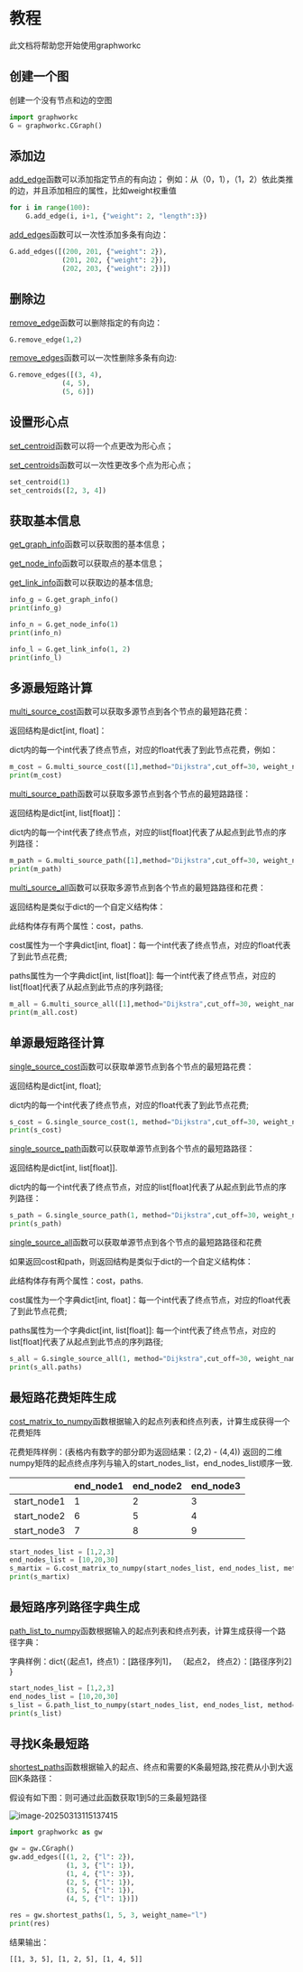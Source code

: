 

#  教程

此文档将帮助您开始使用graphworkc

[add_edge]: Fun&API/CGraphBase.md#add_edge
[add_edges]: Fun&API/CGraphBase.md#add_edges
[remove_edge]: Fun&API/CGraphBase.md#remove_edge
[remove_edges]: Fun&API/CGraphBase.md#remove_edges
[get_graph_info]: Fun&API/CGraphBase.md#get_graph_info
[get_node_info]: Fun&API/CGraphBase.md#get_node_info
[get_link_info]: Fun&API/CGraphBase.md#get_link_info
[set_centroid]: Fun&API/CGraphBase.md#set_centroid
[set_centroids]: Fun&API/CGraphBase.md#set_centroids
[multi_source_cost]: Fun&API/GraphAlgorithms.md#multi_source_cost
[multi_source_path]: Fun&API/GraphAlgorithms.md#multi_source_path
[multi_source_all]: Fun&API/GraphAlgorithms.md#multi_source_all
[single_source_cost]: Fun&API/GraphAlgorithms.md#single_source_cost
[single_source_path]: Fun&API/GraphAlgorithms.md#single_source_path
[single_source_all]: Fun&API/GraphAlgorithms.md#single_source_all
[cost_matrix_to_numpy]: Fun&API/GraphAlgorithms.md#cost_matrix_to_numpy
[path_list_to_numpy]: Fun&API/GraphAlgorithms.md#path_list_to_numpy
[ shortest_paths]: Fun&API/GraphAlgorithms.md#shortest_paths

## 创建一个图

创建一个没有节点和边的空图


```python
import graphworkc
G = graphworkc.CGraph()
```

## 添加边

[add_edge]函数可以添加指定节点的有向边；
例如：从（0，1），（1，2）依此类推的边，并且添加相应的属性，比如weight权重值


```python
for i in range(100):
    G.add_edge(i, i+1, {"weight": 2, "length":3})
```

[add_edges]函数可以一次性添加多条有向边：


```python
G.add_edges([(200, 201, {"weight": 2}),
             (201, 202, {"weight": 2}),
             (202, 203, {"weight": 2})])
```

## 删除边

[remove_edge]函数可以删除指定的有向边：


```python
G.remove_edge(1,2)
```

[remove_edges]函数可以一次性删除多条有向边:


```python
G.remove_edges([(3, 4),
             (4, 5),
             (5, 6)])
```

## 设置形心点

[set_centroid]函数可以将一个点更改为形心点；

[set_centroids]函数可以一次性更改多个点为形心点；

```python
set_centroid(1)
set_centroids([2, 3, 4])
```

## 获取基本信息

[get_graph_info]函数可以获取图的基本信息；

[get_node_info]函数可以获取点的基本信息；

[get_link_info]函数可以获取边的基本信息;


```python
info_g = G.get_graph_info()
print(info_g)

info_n = G.get_node_info(1)
print(info_n)

info_l = G.get_link_info(1, 2)
print(info_l)
```

## 多源最短路计算

[multi_source_cost]函数可以获取多源节点到各个节点的最短路花费：

返回结构是dict[int, float]：<br>

dict内的每一个int代表了终点节点，对应的float代表了到此节点花费，例如：


```python
m_cost = G.multi_source_cost([1],method="Dijkstra",cut_off=30, weight_name="weight")
print(m_cost)
```

[multi_source_path]函数可以获取多源节点到各个节点的最短路路径：

返回结构是dict[int, list[float]]：<br>

dict内的每一个int代表了终点节点，对应的list[float]代表了从起点到此节点的序列路径：


```python
m_path = G.multi_source_path([1],method="Dijkstra",cut_off=30, weight_name="weight")
print(m_path)
```

[multi_source_all]函数可以获取多源节点到各个节点的最短路路径和花费：

返回结构是类似于dict的一个自定义结构体：<br>

此结构体存有两个属性：cost，paths.<br>

cost属性为一个字典dict[int, float]：每一个int代表了终点节点，对应的float代表了到此节点花费;<br>

paths属性为一个字典dict[int, list[float]]:  每一个int代表了终点节点，对应的list[float]代表了从起点到此节点的序列路径;


```python
m_all = G.multi_source_all([1],method="Dijkstra",cut_off=30, weight_name="weight")
print(m_all.cost)
```

## 单源最短路径计算

[single_source_cost]函数可以获取单源节点到各个节点的最短路花费：<br>

返回结构是dict[int, float];<br>

dict内的每一个int代表了终点节点，对应的float代表了到此节点花费;


```python
s_cost = G.single_source_cost(1, method="Dijkstra",cut_off=30, weight_name="weight")
print(s_cost)
```

[single_source_path]函数可以获取单源节点到各个节点的最短路路径：

返回结构是dict[int, list[float]].<br>

dict内的每一个int代表了终点节点，对应的list[float]代表了从起点到此节点的序列路径：


```python
s_path = G.single_source_path(1, method="Dijkstra",cut_off=30, weight_name="weight")
print(s_path)
```

[single_source_all]函数可以获取单源节点到各个节点的最短路路径和花费

如果返回cost和path，则返回结构是类似于dict的一个自定义结构体：<br>

此结构体存有两个属性：cost，paths.<br>

cost属性为一个字典dict[int, float]：每一个int代表了终点节点，对应的float代表了到此节点花费;<br>

paths属性为一个字典dict[int, list[float]]:  每一个int代表了终点节点，对应的list[float]代表了从起点到此节点的序列路径;


```python
s_all = G.single_source_all(1, method="Dijkstra",cut_off=30, weight_name="weight")
print(s_all.paths)
```

## 最短路花费矩阵生成

[cost_matrix_to_numpy]函数根据输入的起点列表和终点列表，计算生成获得一个花费矩阵<br>

花费矩阵样例：(表格内有数字的部分即为返回结果：(2,2) - (4,4))
返回的二维numpy矩阵的起点终点序列与输入的start_nodes_list，end_nodes_list顺序一致.

|             | end_node1 | end_node2 | end_node3 |
| ----------- | --------- | --------- | --------- |
| start_node1 | 1         | 2         | 3         |
| start_node2 | 6         | 5         | 4         |
| start_node3 | 7         | 8         | 9         |


```python
start_nodes_list = [1,2,3]
end_nodes_list = [10,20,30]
s_martix = G.cost_matrix_to_numpy(start_nodes_list, end_nodes_list, method="Dijkstra",cut_off=30, weight_name="weight", num_thread=10)
print(s_martix)
```

## 最短路序列路径字典生成

[path_list_to_numpy]函数根据输入的起点列表和终点列表，计算生成获得一个路径字典：<br>

字典样例：dict{（起点1，终点1）：[路径序列1]， （起点2， 终点2）：[路径序列2] }


```python
start_nodes_list = [1,2,3]
end_nodes_list = [10,20,30]
s_list = G.path_list_to_numpy(start_nodes_list, end_nodes_list, method="Dijkstra",cut_off=30, weight_name="weight", num_thread=10)
print(s_list)
```

## 寻找K条最短路

[shortest_paths]函数根据输入的起点、终点和需要的K条最短路,按花费从小到大返回K条路径：

假设有如下图：则可通过此函数获取1到5的三条最短路径

![image-20250313115137415](img/K条最短路1.png)

```python
import graphworkc as gw

gw = gw.CGraph()
gw.add_edges([(1, 2, {"l": 2}),
              (1, 3, {"l": 1}),
              (1, 4, {"l": 3}),
              (2, 5, {"l": 1}),
              (3, 5, {"l": 1}),
              (4, 5, {"l": 1})])

res = gw.shortest_paths(1, 5, 3, weight_name="l")
print(res)
```

结果输出：

```
[[1, 3, 5], [1, 2, 5], [1, 4, 5]]
```

